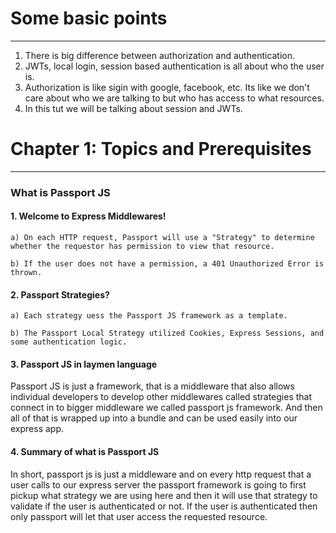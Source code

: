 # Some basic points
---
1. There is big difference between authorization and authentication.
2. JWTs, local login, session based authentication is all about who the user is.
3. Authorization is like sigin with google, facebook, etc. Its like we don't care about who we are talking to but who has access to what resources.
4. In this tut we will be talking about session and JWTs.



# Chapter 1: Topics and Prerequisites
---

### What is Passport JS
#### 1. Welcome to Express Middlewares!

    a) On each HTTP request, Passport will use a "Strategy" to determine whether the requestor has permission to view that resource.

    b) If the user does not have a permission, a 401 Unauthorized Error is thrown.

#### 2. Passport Strategies?

    a) Each strategy uess the Passport JS framework as a template.

    b) The Passport Local Strategy utilized Cookies, Express Sessions, and some authentication logic.
#### 3. Passport JS in laymen language 
Passport JS is just a framework, that is a middleware that also allows individual developers to develop other middlewares called strategies that connect in to bigger middleware we called passport js framework. And then all of that is wrapped up into a bundle and can be used easily into our express app.

#### 4. Summary of what is Passport JS
In short, passport js is just a middleware and on every http request that a user calls to our express server the passport framework is going to first pickup what strategy we are using here and then it will use that strategy to validate if the user is authenticated or not.
If the user is authenticated then only passport will let that user access the requested resource.